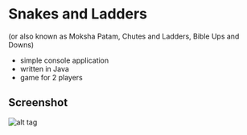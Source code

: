 # Snakes and Ladders
(or also known as Moksha Patam, Chutes and Ladders, Bible Ups and Downs)

- simple console application
- written in Java
- game for 2 players

## Screenshot
![alt tag](https://raw.github.com/zamgo/snakes-and-ladders/master/screenshot.jpg)
